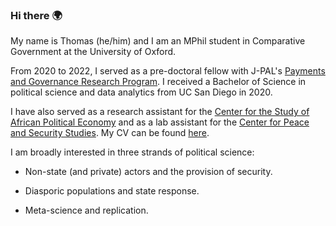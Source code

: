 ### Hi there 🌍

My name is Thomas (he/him) and I am an MPhil student in Comparative Government at the University of Oxford.

From 2020 to 2022, I served as a pre-doctoral fellow with J-PAL's [Payments and Governance Research Program](https://sites.google.com/ucsd.edu/pgrp/home?authuser=0). I received a Bachelor of Science in political science and data analytics from UC San Diego in 2020. 

I have also served as a research assistant for the [Center for the Study of African Political Economy](https://quote.ucsd.edu/csape/) and as a lab assistant for the [Center for Peace and Security Studies](https://cpass.ucsd.edu/). My CV can be found [here](https://tjbrailey.netlify.app/tb.pdf).

I am broadly interested in three strands of political science: 

- Non-state (and private) actors and the provision of security. 

- Diasporic populations and state response. 

- Meta-science and replication.
